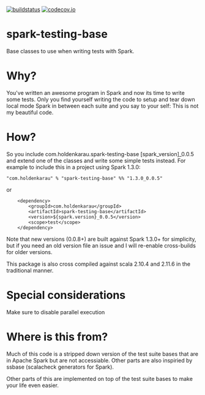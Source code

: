 [![buildstatus](https://travis-ci.org/holdenk/spark-testing-base.svg?branch=master)](https://travis-ci.org/holdenk/spark-testing-base)
[![codecov.io](http://codecov.io/github/holdenk/spark-testing-base/coverage.svg?branch=master)](http://codecov.io/github/holdenk/spark-testing-base?branch=master)
# spark-testing-base
Base classes to use when writing tests with Spark.
# Why?
You've written an awesome program in Spark and now its time to write some tests. Only you find yourself
writing the code to setup and tear down local mode Spark in between each suite and you say to your self:
This is not my beautiful code.

# How?

So you include com.holdenkarau.spark-testing-base [spark_version]_0.0.5 and extend one
of the classes and write some simple tests instead. For example to include this in a project using Spark 1.3.0:

    "com.holdenkarau" % "spark-testing-base" %% "1.3.0_0.0.5"

or

        <dependency>
            <groupId>com.holdenkarau</groupId>
            <artifactId>spark-testing-base</artifactId>
            <version>${spark.version}_0.0.5</version>
            <scope>test</scope>
        </dependency>
Note that new versions (0.0.8+) are built against Spark 1.3.0+ for simplicity, but if you need an old version file an issue and I will re-enable cross-builds for older versions.

This package is also cross compiled against scala 2.10.4 and 2.11.6 in the traditional manner.

# Special considerations

Make sure to disable parallel execution

# Where is this from?
Much of this code is a stripped down version of the test suite bases that are in Apache Spark but are not accessiable. Other parts are also inspiried by ssbase (scalacheck generators for Spark).

Other parts of this are implemented on top of the test suite bases to make your life even easier.
